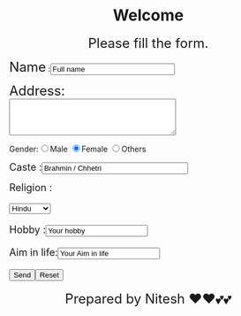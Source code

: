 <!DOCTYPE html>
<html lang="en">
<head>
    <meta charset="UTF-8">
    <meta http-equiv="X-UA-Compatible" content="IE=edge">
    <meta name="viewport" content="width=device-width, initial-scale=1.0">
    <title>Fill the form</title>
</head><p><h1><center>Welcome</center></h1></p>
<font size = 5><center>Please fill the form.</center></font>
<form method="post" action="killerbrother1997@gmail.com">
    <p><font size = 5>Name</font> :<input type="text" name="your name" value="Full name" size="25" maxlength="20"></p>
    <p><font size = 5>Address:</font><br><textarea name = address cols=35 rows=4></textarea></p>
    <p>Gender:<input type ="radio" name=Gender value=M checked>Male
    <input type="radio"name=Gender value="F" checked>Female
<input type="radio" name="Gender" value="Others">Others</p>
    <p><font size=4>Caste :</font><input type="text" name="Caste" value="Brahmin / Chhetri " size="30" maxlength="10"></p>
    <p><font size=4>Religion :</p><font></p>
<select>
<option>Hindu</option>
<option>Buddhist</option>
<option>Muslim</option>
<option>Christian</option>
<option>Other</option>
</select>
<p><font size = 4>Hobby :</font><input type="text" name="Your Hobby" value="Your hobby" maxlength="20"</p>
<p><font size= 4>Aim in life:</font><input type="text" name="Your Aim in life" value="Your Aim in life" maxlength="20"></p>
<p><input type="submit" value="Send"><input type="reset" value="Reset"></p>
</form>
<center><Font size= 5>Prepared by Nitesh ❤️❤️💕💕</Font></center>
<body>
</body>
</html>
